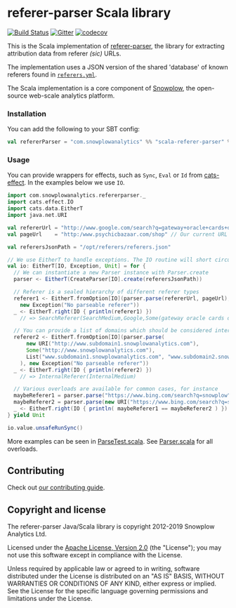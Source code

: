 # referer-parser Scala library

[![Build Status](https://travis-ci.org/snowplow-referer-parser/scala-referer-parser.svg?branch=develop)](https://travis-ci.org/snowplow-referer-parser/scala-referer-parser)
[![Gitter](https://badges.gitter.im/snowplow-referer-parser/scala-referer-parser.svg)](https://gitter.im/snowplow-referer-parser/scala-referer-parser?utm_source=badge&utm_medium=badge&utm_campaign=pr-badge&utm_content=body_badge)
[![codecov](https://codecov.io/gh/snowplow-referer-parser/scala-referer-parser/branch/develop/graph/badge.svg)](https://codecov.io/gh/snowplow-referer-parser/scala-referer-parser)

This is the Scala implementation of [referer-parser][referer-parser], the library for extracting attribution data from referer _(sic)_ URLs.

The implementation uses a JSON version of the shared 'database' of known referers found in [`referers.yml`][referers-yml].

The Scala implementation is a core component of [Snowplow][snowplow], the open-source web-scale analytics platform.

### Installation

You can add the following to your SBT config:

```scala
val refererParser = "com.snowplowanalytics" %% "scala-referer-parser" % "0.6.0"
```

### Usage

You can provide wrappers for effects, such as `Sync`, `Eval` or `Id` from [cats-effect][cats-effect]. In the examples below we use `IO`.

```scala
import com.snowplowanalytics.refererparser._
import cats.effect.IO
import cats.data.EitherT
import java.net.URI

val refererUrl = "http://www.google.com/search?q=gateway+oracle+cards+denise+linn&hl=en&client=safari"
val pageUrl    = "http:/www.psychicbazaar.com/shop" // Our current URL

val referersJsonPath = "/opt/referers/referers.json"

// We use EitherT to handle exceptions. The IO routine will short circuit if an exception is returned.
val io: EitherT[IO, Exception, Unit] = for {
  // We can instantiate a new Parser instance with Parser.create
  parser <- EitherT(CreateParser[IO].create(referersJsonPath))

  // Referer is a sealed hierarchy of different referer types
  referer1 <- EitherT.fromOption[IO](parser.parse(refererUrl, pageUrl),
    new Exception("No parseable referer"))
  _ <- EitherT.right(IO { println(referer1) })
    // => SearchReferer(SearchMedium,Google,Some(gateway oracle cards denise linn))

  // You can provide a list of domains which should be considered internal
  referer2 <- EitherT.fromOption[IO](parser.parse(
      new URI("http://www.subdomain1.snowplowanalytics.com"),
      Some("http://www.snowplowanalytics.com"),
      List("www.subdomain1.snowplowanalytics.com", "www.subdomain2.snowplowanalytics.com")
    ), new Exception("No parseable referer"))
  _ <- EitherT.right(IO { println(referer2) })
    // => InternalReferer(InternalMedium)

  // Various overloads are available for common cases, for instance
  maybeReferer1 = parser.parse("https://www.bing.com/search?q=snowplow")
  maybeReferer2 = parser.parse(new URI("https://www.bing.com/search?q=snowplow"), None, Nil)
  _ <- EitherT.right(IO { println( maybeReferer1 == maybeReferer2 ) }) // => true
} yield Unit

io.value.unsafeRunSync()
```

More examples can be seen in [ParseTest.scala][parsetest-scala]. See [Parser.scala][parser-scala] for all overloads.

[parsetest-scala]: src/test/scala/com/snowplowanalytics/refererparser/ParseTest.scala
[parser-scala]: src/main/scala/com/snowplowanalytics/refererparser/Parser.scala

## Contributing

Check out [our contributing guide](CONTRIBUTING.md).

## Copyright and license

The referer-parser Java/Scala library is copyright 2012-2019 Snowplow Analytics Ltd.

Licensed under the [Apache License, Version 2.0][license] (the "License");
you may not use this software except in compliance with the License.

Unless required by applicable law or agreed to in writing, software
distributed under the License is distributed on an "AS IS" BASIS,
WITHOUT WARRANTIES OR CONDITIONS OF ANY KIND, either express or implied.
See the License for the specific language governing permissions and
limitations under the License.

[snowplow]: https://github.com/snowplow/snowplow

[referer-parser]: https://github.com/snowplow-referer-parser/referer-parser
[referers-yml]: https://github.com/snowplow-referer-parser/referer-parser/blob/develop/resources/referers.yml

[cats-effect]: https://github.com/typelevel/cats-effect

[license]: http://www.apache.org/licenses/LICENSE-2.0
